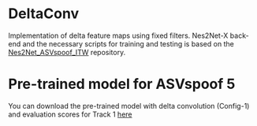 # DeltaConv
Implementation of delta feature maps using fixed filters. Nes2Net-X back-end and the necessary scripts for training and testing is based on the [Nes2Net_ASVspoof_ITW](https://github.com/Liu-Tianchi/Nes2Net_ASVspoof_ITW/tree/asvspoof5) repository.

# Pre-trained model for ASVspoof 5
You can download the pre-trained model with delta convolution (Config-1) and evaluation scores for Track 1 [here](https://drive.google.com/drive/folders/1bvifLExh6c1pLLDYc0kvBbhwzRB1pdXS?usp=drive_link)

